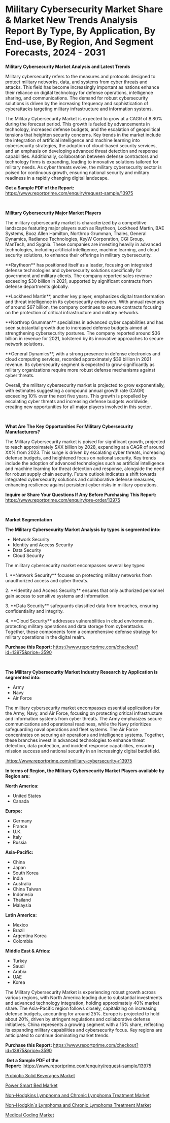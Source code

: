 <p><h1>Military Cybersecurity Market Share & Market New Trends Analysis Report By Type, By Application, By End-use, By Region, And Segment Forecasts, 2024 - 2031</h1></p><p><strong>Military Cybersecurity Market Analysis and Latest Trends</strong></p>
<p><p>Military cybersecurity refers to the measures and protocols designed to protect military networks, data, and systems from cyber threats and attacks. This field has become increasingly important as nations enhance their reliance on digital technology for defense operations, intelligence sharing, and communications. The demand for robust cybersecurity solutions is driven by the increasing frequency and sophistication of cyberattacks targeting military infrastructure and information systems.</p><p>The Military Cybersecurity Market is expected to grow at a CAGR of 8.80% during the forecast period. This growth is fueled by advancements in technology, increased defense budgets, and the escalation of geopolitical tensions that heighten security concerns. Key trends in the market include the integration of artificial intelligence and machine learning into cybersecurity strategies, the adoption of cloud-based security services, and an emphasis on developing advanced threat detection and response capabilities. Additionally, collaboration between defense contractors and technology firms is expanding, leading to innovative solutions tailored for military needs. As cyber threats evolve, the military cybersecurity sector is poised for continuous growth, ensuring national security and military readiness in a rapidly changing digital landscape.</p></p>
<p><strong>Get a Sample PDF of the Report:&nbsp;</strong> <a href="https://www.reportprime.com/enquiry/request-sample/13975">https://www.reportprime.com/enquiry/request-sample/13975</a></p>
<p>&nbsp;</p>
<p><strong>Military Cybersecurity Major Market Players</strong></p>
<p><p>The military cybersecurity market is characterized by a competitive landscape featuring major players such as Raytheon, Lockheed Martin, BAE Systems, Booz Allen Hamilton, Northrop Grumman, Thales, General Dynamics, Radiance Technologies, KeyW Corporation, CGI Group, ManTech, and Sygnia. These companies are investing heavily in advanced technologies, including artificial intelligence, machine learning, and cloud security solutions, to enhance their offerings in military cybersecurity.</p><p>**Raytheon** has positioned itself as a leader, focusing on integrated defense technologies and cybersecurity solutions specifically for government and military clients. The company reported sales revenue exceeding $30 billion in 2021, supported by significant contracts from defense departments globally.</p><p>**Lockheed Martin**, another key player, emphasizes digital transformation and threat intelligence in its cybersecurity endeavors. With annual revenues of around $67 billion, the company continues to secure contracts focusing on the protection of critical infrastructure and military networks.</p><p>**Northrop Grumman** specializes in advanced cyber capabilities and has seen substantial growth due to increased defense budgets aimed at strengthening cybersecurity postures. The company reported around $36 billion in revenue for 2021, bolstered by its innovative approaches to secure network solutions.</p><p>**General Dynamics**, with a strong presence in defense electronics and cloud computing services, recorded approximately $39 billion in 2021 revenue. Its cybersecurity segment is expected to grow significantly as military organizations require more robust defense mechanisms against cyber threats.</p><p>Overall, the military cybersecurity market is projected to grow exponentially, with estimates suggesting a compound annual growth rate (CAGR) exceeding 10% over the next five years. This growth is propelled by escalating cyber threats and increasing defense budgets worldwide, creating new opportunities for all major players involved in this sector.</p></p>
<p>&nbsp;</p>
<p><strong>What Are The Key Opportunities For Military Cybersecurity Manufacturers?</strong></p>
<p><p>The Military Cybersecurity market is poised for significant growth, projected to reach approximately $XX billion by 2028, expanding at a CAGR of around XX% from 2023. This surge is driven by escalating cyber threats, increasing defense budgets, and heightened focus on national security. Key trends include the adoption of advanced technologies such as artificial intelligence and machine learning for threat detection and response, alongside the need for robust supply chain security. Future outlook indicates a shift towards integrated cybersecurity solutions and collaborative defense measures, enhancing resilience against persistent cyber risks in military operations.</p></p>
<p><strong>Inquire or Share Your Questions If Any Before Purchasing This Report:</strong> <a href="https://www.reportprime.com/enquiry/pre-order/13975">https://www.reportprime.com/enquiry/pre-order/13975</a></p>
<p>&nbsp;</p>
<p><strong>Market Segmentation</strong></p>
<p><strong>The Military Cybersecurity Market Analysis by types is segmented into:</strong></p>
<p><ul><li>Network Security</li><li>Identity and Access Security</li><li>Data Security</li><li>Cloud Security</li></ul></p>
<p><p>The military cybersecurity market encompasses several key types: </p><p>1. **Network Security** focuses on protecting military networks from unauthorized access and cyber threats.</p><p>2. **Identity and Access Security** ensures that only authorized personnel gain access to sensitive systems and information.</p><p>3. **Data Security** safeguards classified data from breaches, ensuring confidentiality and integrity.</p><p>4. **Cloud Security** addresses vulnerabilities in cloud environments, protecting military operations and data storage from cyberattacks. Together, these components form a comprehensive defense strategy for military operations in the digital realm.</p></p>
<p><strong>Purchase this Report:&nbsp;</strong><a href="https://www.reportprime.com/checkout?id=13975&price=3590">https://www.reportprime.com/checkout?id=13975&price=3590</a></p>
<p>&nbsp;</p>
<p><strong>The Military Cybersecurity Market Industry Research by Application is segmented into:</strong></p>
<p><ul><li>Army</li><li>Navy</li><li>Air Force</li></ul></p>
<p><p>The military cybersecurity market encompasses essential applications for the Army, Navy, and Air Force, focusing on protecting critical infrastructure and information systems from cyber threats. The Army emphasizes secure communications and operational readiness, while the Navy prioritizes safeguarding naval operations and fleet systems. The Air Force concentrates on securing air operations and intelligence systems. Together, these branches invest in advanced technologies to enhance threat detection, data protection, and incident response capabilities, ensuring mission success and national security in an increasingly digital battlefield.</p></p>
<p><a href="https://www.reportprime.com/military-cybersecurity-r13975">&nbsp;https://www.reportprime.com/military-cybersecurity-r13975</a></p>
<p><strong>In terms of Region, the Military Cybersecurity Market Players available by Region are:</strong></p>
<p>
    <p> <strong> North America: </strong>
        <ul>
            <li>United States</li>
            <li>Canada</li>
        </ul>
        </p> 
    <p> <strong> Europe: </strong>
        <ul>
            <li>Germany</li>
            <li>France</li>
            <li>U.K.</li>
            <li>Italy</li>
            <li>Russia</li>
        </ul>
        </p> 
    <p> <strong> Asia-Pacific: </strong>
        <ul>
            <li>China</li>
            <li>Japan</li>
            <li>South Korea</li>
            <li>India</li>
            <li>Australia</li>
            <li>China Taiwan</li>
            <li>Indonesia</li>
            <li>Thailand</li>
            <li>Malaysia</li>
        </ul>
        </p> 
    <p> <strong> Latin America: </strong>
        <ul>
            <li>Mexico</li>
            <li>Brazil</li>
            <li>Argentina Korea</li>
            <li>Colombia</li>
        </ul>
        </p> 
    <p> <strong> Middle East & Africa: </strong>
        <ul>
            <li>Turkey</li>
            <li>Saudi</li>
            <li>Arabia</li>
            <li>UAE</li>
            <li>Korea</li>
        </ul>
    </p>
    </p>
<p><p>The Military Cybersecurity Market is experiencing robust growth across various regions, with North America leading due to substantial investments and advanced technology integration, holding approximately 40% market share. The Asia-Pacific region follows closely, capitalizing on increasing defense budgets, accounting for around 25%. Europe is projected to hold about 20%, driven by stringent regulations and collaborative defense initiatives. China represents a growing segment with a 15% share, reflecting its expanding military capabilities and cybersecurity focus. Key regions are anticipated to continue dominating market trends.</p></p>
<p><strong>Purchase this Report: </strong><a href="https://www.reportprime.com/checkout?id=13975&price=3590">https://www.reportprime.com/checkout?id=13975&price=3590</a></p>
<p>&nbsp;<strong>Get a Sample PDF of the Report:&nbsp;&nbsp;</strong><a href="https://www.reportprime.com/enquiry/request-sample/13975">https://www.reportprime.com/enquiry/request-sample/13975</a></p>
<p><strong></strong></p>
<p><p><a href="https://medium.com/@samleffler/the-probiotic-solid-beverages-market-prioritizes-cost-control-and-efficiency-enhancement-a4a36c42213b">Probiotic Solid Beverages Market</a></p><p><a href="https://medium.com/@samleffler/the-power-smart-bed-market-prioritizes-cost-control-and-efficiency-enhancement-b32d82595d13">Power Smart Bed Market</a></p><p><a href="https://issuu.com/reportprime-2/docs/non-hodgkins-lymphoma-and-chronic-l_63a5118ca1d87d">Non-Hodgkins Lymphoma and Chronic Lymphoma Treatment Market</a></p><p><a href="https://issuu.com/reportprime-2/docs/non-hodgkins-lymphoma-and-chronic-l_3de681b53a325d">Non-Hodgkin`s Lymphoma and Chronic Lymphoma Treatment Market</a></p><p><a href="https://github.com/nathandecarvalho/Market-Research-Report-List-5/blob/main/medical-coding-market.md">Medical Coding Market</a></p></p>